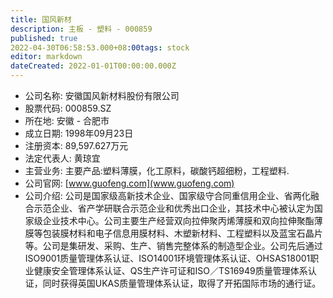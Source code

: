 ```yaml
---
title: 国风新材
description: 主板 - 塑料 - 000859
published: true
2022-04-30T06:58:53.000+08:00tags: stock
editor: markdown
dateCreated: 2022-01-01T00:00:00.000Z
---
```


- 公司名称: 安徽国风新材料股份有限公司
- 股票代码: 000859.SZ
- 所在地: 安徽 - 合肥市
- 成立日期: 1998年09月23日
- 注册资本: 89,597.627万元
- 法定代表人: 黄琼宜
- 主营业务: 主要产品:塑料薄膜，化工原料，碳酸钙超细粉，工程塑料.
- 公司官网: [www.guofeng.com](www.guofeng.com)
- 公司介绍: 公司是国家级高新技术企业、国家级守合同重信用企业、省两化融合示范企业、省产学研联合示范企业和优秀出口企业，其技术中心被认定为国家级企业技术中心。公司主要生产经营双向拉伸聚丙烯薄膜和双向拉伸聚酯薄膜等包装膜材料和电子信息用膜材料、木塑新材料、工程塑料以及蓝宝石晶片等。公司是集研发、采购、生产、销售完整体系的制造型企业。公司先后通过ISO9001质量管理体系认证、ISO14001环境管理体系认证、OHSAS18001职业健康安全管理体系认证、QS生产许可证和ISO／TS16949质量管理体系认证，同时获得英国UKAS质量管理体系认证，取得了开拓国际市场的通行证。


